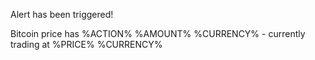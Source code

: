 Alert has been triggered\!

Bitcoin price has %ACTION% %AMOUNT% %CURRENCY% \- currently trading at %PRICE% %CURRENCY%
